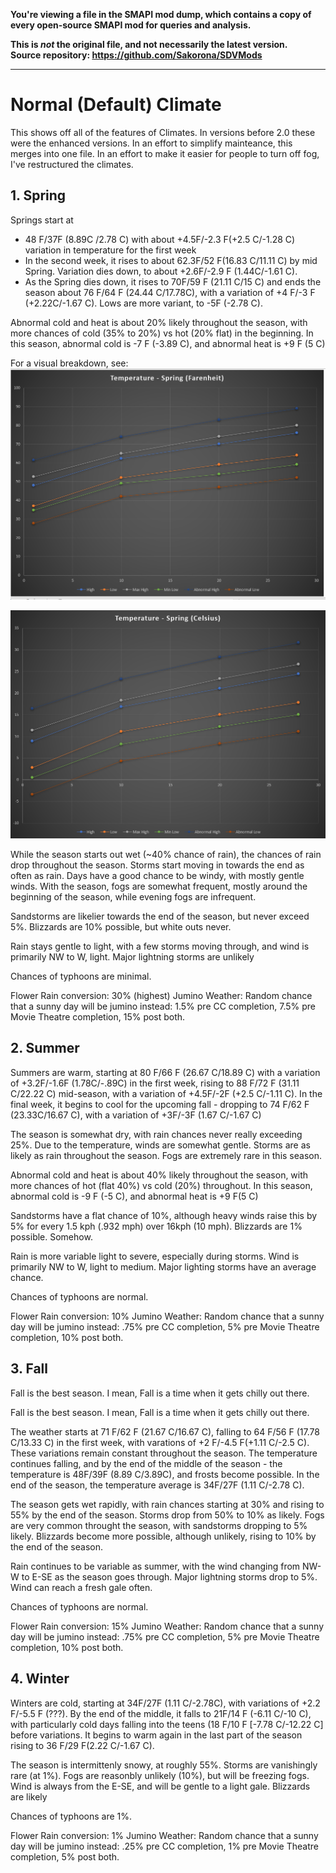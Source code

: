 **You're viewing a file in the SMAPI mod dump, which contains a copy of every open-source SMAPI mod
for queries and analysis.**

**This is _not_ the original file, and not necessarily the latest version.**  
**Source repository: https://github.com/Sakorona/SDVMods**

----

# Normal (Default) Climate

This shows off all of the features of Climates. In versions before 2.0 these were the enhanced versions. In an effort to simplify mainteance, this merges into one file. In an effort to make it easier for people to turn off fog, I've restructured the climates.

## 1. Spring

Springs start at 
 * 48 F/37F (8.89C /2.78 C) with about +4.5F/-2.3 F(+2.5 C/-1.28 C) variation in temperature for the first week
 * In the second week, it rises to about 62.3F/52 F(16.83 C/11.11 C) by mid Spring. Variation dies down, to about +2.6F/-2.9 F (1.44C/-1.61 C). 
 * As the Spring dies down, it rises to 70F/59 F (21.11 C/15 C) and ends the season about 76 F/64 F (24.44 C/17.78C), with a variation of +4 F/-3 F (+2.22C/-1.67 C). Lows are more variant, to -5F (-2.78 C). 


 Abnormal cold and heat is about 20% likely throughout the season, with more chances of cold (35% to 20%) vs hot (20% flat) in the beginning. In this season, abnormal cold is -7 F (-3.89 C), and abnormal heat is +9 F (5 C)

For a visual breakdown, see:
![Temperature Chart (Spring, Farenheit)](images/tempSpringF.png)

![Temperature Chart (Spring, Celsius)](images/tempSpringC.png)

While the season starts out wet (~40% chance of rain), the chances of rain drop throughout the season. Storms start moving in towards the end as often as rain. Days have a good chance to be windy, with mostly gentle winds. With the season, fogs are somewhat frequent, mostly around the beginning of the season, while evening fogs are infrequent.

Sandstorms are likelier towards the end of the season, but never exceed 5%. Blizzards are 10% possible, but white outs never. 

Rain stays gentle to light, with a few storms moving through, and wind is primarily NW to W, light. Major lightning storms are unlikely

Chances of typhoons are minimal. 

Flower Rain conversion: 30% (highest)
Jumino Weather: Random chance that a sunny day will be jumino instead: 1.5% pre CC completion, 7.5% pre Movie Theatre completion, 15% post both.

## 2. Summer

Summers are warm, starting at 80 F/66 F (26.67 C/18.89 C) with a variation of +3.2F/-1.6F (1.78C/-.89C) in the first week, rising to 88 F/72 F (31.11 C/22.22 C) mid-season, with a variation of +4.5F/-2F (+2.5 C/-1.11 C). In the final week, it begins to cool for the upcoming fall - dropping to 74 F/62 F (23.33C/16.67 C), with a variation of +3F/-3F (1.67 C/-1.67 C)

The season is somewhat dry, with rain chances never really exceeding 25%. Due to the temperature, winds are somewhat gentle. Storms are as likely as rain throughout the season. Fogs are extremely rare in this season. 

Abnormal cold and heat is about 40% likely throughout the season, with more chances of hot (flat 40%) vs cold (20%) throughout. In this season, abnormal cold is -9 F (-5 C), and abnormal heat is +9 F(5 C)

Sandstorms have a flat chance of 10%, although heavy winds raise this by 5% for every 1.5 kph (.932 mph) over 16kph (10 mph). Blizzards are 1% possible. Somehow. 

Rain is more variable light to severe, especially during storms. Wind is primarily NW to W, light to medium. Major lighting storms have an average chance.

Chances of typhoons are normal.

Flower Rain conversion: 10% 
Jumino Weather: Random chance that a sunny day will be jumino instead: .75% pre CC completion, 5% pre Movie Theatre completion, 10% post both.

## 3. Fall

Fall is the best season. I mean, Fall is a time when it gets chilly out there.

Fall is the best season. I mean, Fall is a time when it gets chilly out there.

The weather starts at 71 F/62 F (21.67 C/16.67 C), falling to 64 F/56 F (17.78 C/13.33 C) in the first week, with varations of +2 F/-4.5 F(+1.11 C/-2.5 C). These variations remain constant throughout the season. The temperature continues falling, and by the end of the middle of the season - the temperature is 48F/39F (8.89 C/3.89C), and frosts become possible. In the end of the season, the temperature average is 34F/27F (1.11 C/-2.78 C).

The season gets wet rapidly, with rain chances starting at 30% and rising to 55% by the end of the season. Storms drop from 50% to 10% as likely. Fogs are very common throught the season, with sandstorms dropping to 5% likely.  Blizzards become more possible, although unlikely, rising to 10% by the end of the season.

Rain continues to be variable as summer, with the wind changing from NW-W to E-SE as the season goes through. Major lightning storms drop to 5%. Wind can reach a fresh gale often.

Chances of typhoons are normal.

Flower Rain conversion: 15%
Jumino Weather: Random chance that a sunny day will be jumino instead: .75% pre CC completion, 5% pre Movie Theatre completion, 10% post both.

## 4. Winter

Winters are cold, starting at 34F/27F (1.11 C/-2.78C), with variations of +2.2 F/-5.5 F (???). By the end of the middle, it falls to 21F/14 F (-6.11 C/-10 C), with particularly cold days falling into the teens (18 F/10 F [-7.78 C/-12.22 C] before variations. It begins to warm again in the last part of the season rising to 36 F/29 F(2.22 C/-1.67 C). 

The season is intermittenly snowy, at roughly 55%. Storms are vanishingly rare (at 1%). Fogs are reasonbly unlikely (10%), but will be freezing fogs. Wind is always from the E-SE, and will be gentle to a light gale. Blizzards are likely

Chances of typhoons are 1%. 

Flower Rain conversion: 1%
Jumino Weather: Random chance that a sunny day will be jumino instead: .25% pre CC completion, 1% pre Movie Theatre completion, 5% post both.